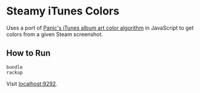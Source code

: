 # Steamy iTunes Colors

Uses a port of [Panic's iTunes album art color algorithm](http://www.panic.com/blog/2012/12/itunes-11-and-colors/) in JavaScript to get colors from a given Steam screenshot.

## How to Run

    bundle
    rackup

Visit [localhost:9292](http://localhost:9292).

